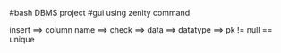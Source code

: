 #bash DBMS project
#gui using zenity command


insert ==> column name ==> check ==> data ==> datatype ==> pk != null == unique

